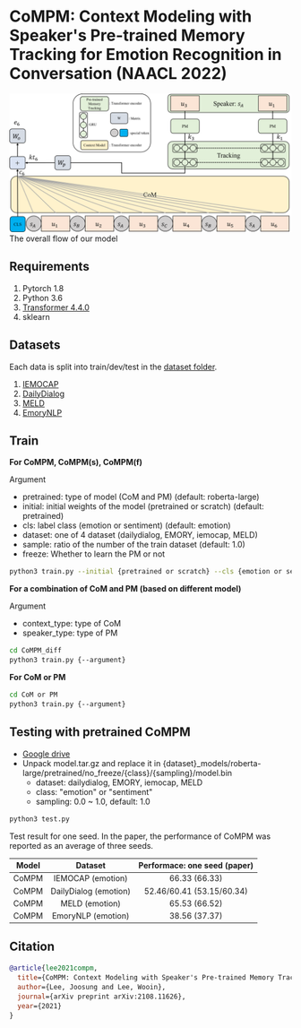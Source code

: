 # CoMPM: Context Modeling with Speaker's Pre-trained Memory Tracking for Emotion Recognition in Conversation (NAACL 2022)
![model](./image/model.png)
The overall flow of our model

## Requirements
1. Pytorch 1.8
2. Python 3.6
3. [Transformer 4.4.0](https://github.com/huggingface/transformers)
4. sklearn

## Datasets
Each data is split into train/dev/test in the [dataset folder](https://github.com/rungjoo/CoMPM/tree/master/dataset).
1. [IEMOCAP](https://sail.usc.edu/iemocap/iemocap_publication.htm)
2. [DailyDialog](http://yanran.li/dailydialog.html)
3. [MELD](https://github.com/declare-lab/MELD/)
4. [EmoryNLP](https://github.com/emorynlp/emotion-detection)

## Train
**For CoMPM, CoMPM(s), CoMPM(f)**

Argument
- pretrained: type of model (CoM and PM) (default: roberta-large)
- initial: initial weights of the model (pretrained or scratch) (default: pretrained)
- cls: label class (emotion or sentiment) (default: emotion)
- dataset: one of 4 dataset (dailydialog, EMORY, iemocap, MELD)
- sample: ratio of the number of the train dataset (default: 1.0)
- freeze: Whether to learn the PM or not

```bash
python3 train.py --initial {pretrained or scratch} --cls {emotion or sentiment} --dataset {dataset} {--freeze}
```

**For a combination of CoM and PM (based on different model)**

Argument
- context_type: type of CoM
- speaker_type: type of PM
```bash
cd CoMPM_diff
python3 train.py {--argument}
```

**For CoM or PM**
```bash
cd CoM or PM
python3 train.py {--argument}
```

## Testing with pretrained CoMPM
- [Google drive](https://drive.google.com/drive/folders/1VkKygJeI3Qb-kwxMMesFBl7I4uVqGMJF?usp=sharing)
- Unpack model.tar.gz and replace it in {dataset}_models/roberta-large/pretrained/no_freeze/{class}/{sampling}/model.bin
    - dataset: dailydialog, EMORY, iemocap, MELD
    - class: "emotion" or "sentiment"
    - sampling: 0.0 ~ 1.0, default: 1.0
    
```bash
python3 test.py
```
Test result for one seed. In the paper, the performance of CoMPM was reported as an average of three seeds.

| Model | Dataset | Performace: one seed (paper) |
| :------: | :-------: | :-------: | 
| CoMPM | IEMOCAP (emotion) | 66.33 (66.33) |
| CoMPM | DailyDialog (emotion) | 52.46/60.41 (53.15/60.34) |
| CoMPM | MELD (emotion) | 65.53 (66.52) |
| CoMPM | EmoryNLP (emotion) | 38.56 (37.37) |

## Citation

```bibtex
@article{lee2021compm,
  title={CoMPM: Context Modeling with Speaker's Pre-trained Memory Tracking for Emotion Recognition in Conversation},
  author={Lee, Joosung and Lee, Wooin},
  journal={arXiv preprint arXiv:2108.11626},
  year={2021}
}
```